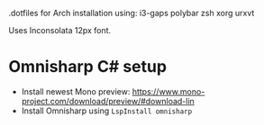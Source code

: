 .dotfiles for Arch installation using:
i3-gaps
polybar
zsh
xorg
urxvt

Uses Inconsolata 12px font.

# Omnisharp C# setup
* Install newest Mono preview: https://www.mono-project.com/download/preview/#download-lin
* Install Omnisharp using `LspInstall omnisharp`
